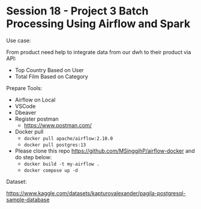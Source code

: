 # Session 18 - Project 3 Batch Processing Using Airflow and Spark

Use case:

From product need help to integrate data from our dwh to their product via API:

- Top Country Based on User
- Total Film Based on Category

Prepare Tools:

- Airflow on Local
- VSCode
- Dbeaver
- Register postman
    - https://www.postman.com/
- Docker pull
    - `docker pull apache/airflow:2.10.0`
    - `docker pull postgres:13`
- Please clone this repo https://github.com/MSinggihP/airflow-docker and do step below:
    - `docker build -t my-airflow .`
    - `docker compose up -d`

Dataset:

https://www.kaggle.com/datasets/kapturovalexander/pagila-postgresql-sample-database
